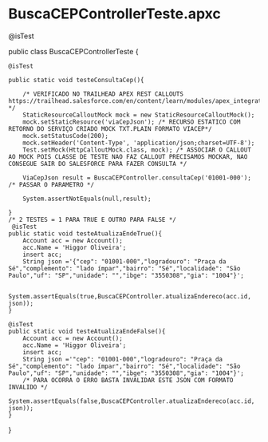 # BuscaCEPControllerTeste.apxc


@isTest

public class BuscaCEPControllerTeste {

    @isTest
    
    public static void testeConsultaCep(){
    
        /* VERIFICADO NO TRAILHEAD APEX REST CALLOUTS https://trailhead.salesforce.com/en/content/learn/modules/apex_integration_services/apex_integration_rest_callouts */
        StaticResourceCalloutMock mock = new StaticResourceCalloutMock();
        mock.setStaticResource('viaCepJson'); /* RECURSO ESTATICO COM RETORNO DO SERVIÇO CRIADO MOCK TXT.PLAIN FORMATO VIACEP*/
        mock.setStatusCode(200);
        mock.setHeader('Content-Type', 'application/json;charset=UTF-8');
        Test.setMock(HttpCalloutMock.class, mock); /* ASSOCIAR O CALLOUT AO MOCK POIS CLASSE DE TESTE NAO FAZ CALLOUT PRECISAMOS MOCKAR, NAO CONSEGUE SAIR DO SALESFORCE PARA FAZER CONSULTA */
     
        ViaCepJson result = BuscaCEPController.consultaCep('01001-000'); /* PASSAR O PARAMETRO */
       
        System.assertNotEquals(null,result);
   
    }
    /* 2 TESTES = 1 PARA TRUE E OUTRO PARA FALSE */
     @isTest
    public static void testeAtualizaEndeTrue(){
    	Account acc = new Account();
        acc.Name = 'Higgor Oliveira';
        insert acc;
        String json ='{"cep": "01001-000","logradouro": "Praça da Sé","complemento": "lado ímpar","bairro": "Sé","localidade": "São Paulo","uf": "SP","unidade": "","ibge": "3550308","gia": "1004"}';        
        
        System.assertEquals(true,BuscaCEPController.atualizaEndereco(acc.id, json));        
    }
    
    @isTest
    public static void testeAtualizaEndeFalse(){
    	Account acc = new Account();
        acc.Name = 'Higgor Oliveira';
        insert acc;
        String json ='"cep": "01001-000","logradouro": "Praça da Sé","complemento": "lado ímpar","bairro": "Sé","localidade": "São Paulo","uf": "SP","unidade": "","ibge": "3550308","gia": "1004"}';        
        /* PARA OCORRA O ERRO BASTA INVALIDAR ESTE JSON COM FORMATO INVALIDO */
        System.assertEquals(false,BuscaCEPController.atualizaEndereco(acc.id, json));        
    }
    
    
    
}
